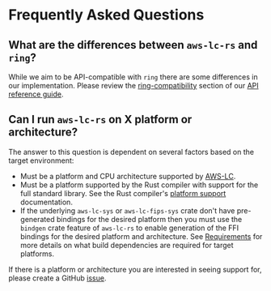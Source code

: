 # Frequently Asked Questions

## What are the differences between `aws-lc-rs` and `ring`?
While we aim to be API-compatible with `ring` there are some differences in our implementation. Please review the
[ring-compatibility](https://docs.rs/aws-lc-rs/1.0.1/aws_lc_rs/#ring-compatibility) section of our
[API reference guide][COMPAT].

## Can I run `aws-lc-rs` on X platform or architecture?

The answer to this question is dependent on several factors based on the target environment:
* Must be a platform and CPU architecture supported by [AWS-LC][AWS-LC].
* Must be a platform supported by the Rust compiler with support for the full standard library.
  See the Rust compiler's [platform support][rustc] documentation.
* If the underlying `aws-lc-sys` or `aws-lc-fips-sys` crate don't have pre-generated bindings for the desired platform
  then you must use the `bindgen` crate feature of `aws-lc-rs` to enable generation of the FFI bindings for the desired
  platform and architecture. See [Requirements](requirements/README.md) for more details on what build dependencies are 
  required for target platforms.

If there is a platform or architecture you are interested in seeing support for, please create a GitHub [issue].

[COMPAT]: https://docs.rs/aws-lc-rs/1.0.1/aws_lc_rs/#ring-compatibility
[AWS-LC]: https://github.com/aws/aws-lc
[rustc]: https://doc.rust-lang.org/rustc/platform-support.html
[issue]: https://github.com/awslabs/aws-lc-rs/issues/new/choose
